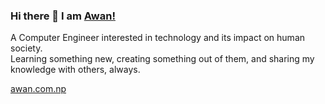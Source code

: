 ### Hi there 👋 I am [Awan!](https://awanshrestha.github.io) 

A Computer Engineer interested in technology and its impact on human society.
<br>
Learning something new, creating something out of them, and sharing my knowledge with others, always.

[awan.com.np](https://awan.com.np)

